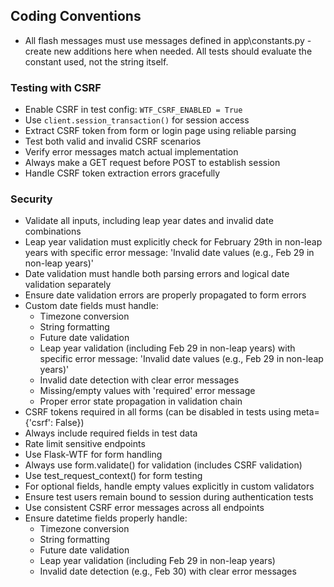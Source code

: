 ## Coding Conventions
- All flash messages must use messages defined in app\constants.py - create new additions here when needed. All tests should evaluate the constant used, not the string itself.


### Testing with CSRF
- Enable CSRF in test config: `WTF_CSRF_ENABLED = True`
- Use `client.session_transaction()` for session access
- Extract CSRF token from form or login page using reliable parsing
- Test both valid and invalid CSRF scenarios
- Verify error messages match actual implementation
- Always make a GET request before POST to establish session
- Handle CSRF token extraction errors gracefully

### Security
- Validate all inputs, including leap year dates and invalid date combinations
- Leap year validation must explicitly check for February 29th in non-leap years with specific error message: 'Invalid date values (e.g., Feb 29 in non-leap years)'
- Date validation must handle both parsing errors and logical date validation separately
- Ensure date validation errors are properly propagated to form errors
- Custom date fields must handle:
  - Timezone conversion
  - String formatting
  - Future date validation
  - Leap year validation (including Feb 29 in non-leap years) with specific error message: 'Invalid date values (e.g., Feb 29 in non-leap years)'
  - Invalid date detection with clear error messages
  - Missing/empty values with 'required' error message
  - Proper error state propagation in validation chain
- CSRF tokens required in all forms (can be disabled in tests using meta={'csrf': False})
- Always include required fields in test data
- Rate limit sensitive endpoints
- Use Flask-WTF for form handling
- Always use form.validate() for validation (includes CSRF validation)
- Use test_request_context() for form testing
- For optional fields, handle empty values explicitly in custom validators
- Ensure test users remain bound to session during authentication tests
- Use consistent CSRF error messages across all endpoints
- Ensure datetime fields properly handle:
  - Timezone conversion
  - String formatting
  - Future date validation
  - Leap year validation (including Feb 29 in non-leap years)
  - Invalid date detection (e.g., Feb 30) with clear error messages

